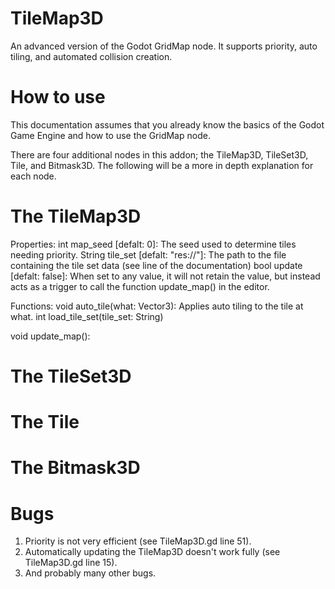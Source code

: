 # TileMap3D
An advanced version of the Godot GridMap node. It supports priority, auto tiling, and automated collision creation.
# How to use
This documentation assumes that you already know the basics of the Godot Game Engine and how to use the GridMap node.

There are four additional nodes in this addon; the TileMap3D, TileSet3D, Tile, and Bitmask3D.
The following will be a more in depth explanation for each node.

# The TileMap3D
Properties:
  int map_seed [defalt: 0]:
    The seed used to determine tiles needing priority.
  String tile_set [defalt: "res://"]:
    The path to the file containing the tile set data (see line <num> of the documentation)
  bool update [defalt: false]:
    When set to any value, it will not retain the value, but instead acts as a trigger to call the function update_map() in the editor.
  
Functions:
  void auto_tile(what: Vector3):
    Applies auto tiling to the tile at what.
  int load_tile_set(tile_set: String)
    
  void update_map():
    
  
# The TileSet3D

# The Tile

# The Bitmask3D

# Bugs
1. Priority is not very efficient (see TileMap3D.gd line 51).
2. Automatically updating the TileMap3D doesn't work fully (see TileMap3D.gd line 15).
3. And probably many other bugs.
